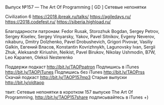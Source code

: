 Выпуск №157 — The Art Of Programming [ GD ] Сетевые непонятки

Civilization 6
https://2018.jbreak.ru/talks/
https://agiledays.ru/
https://2018.codefest.ru/
https://siberia.highload.ru/

Благодарности патронам:
Fedor Rusak, Storozhuk Bogdan, Sergey Petrov, Sergey Kiselev, Sergey Vinyarsky, Yakov, Pavel Sitnikov, Evgeny Neverov, nikaburu, Dmitry Dolzhenko, Pavel Drobushevich, Grigori Pivovar, Vasiliy Galkin, Евгений Власов, Konstantin Kovrizhnykh, Lagunovsky Ivan, Sergii Zhuk, Aleksandr Kiriushin, Neikist, Pavel Birukov, Nikolay Ushmodin, B7W, Leo Kapanen, Oleksii Nesterenko    

Поддержи подкаст http://bit.ly/TAOPpatron
Подпишись в iTunes http://bit.ly/TAOPiTunes
Подпишись без iTunes http://bit.ly/TAOPrss
Скачай подкаст http://bit.ly/TAOP157mp3
Старые выпуски http://bit.ly/oldtaop




твит: 
Сетевые непонятки в коротком 157 выпуске The Art Of Programming, http://bit.ly/TAOP157share подписывайтесь в iTunes +) 